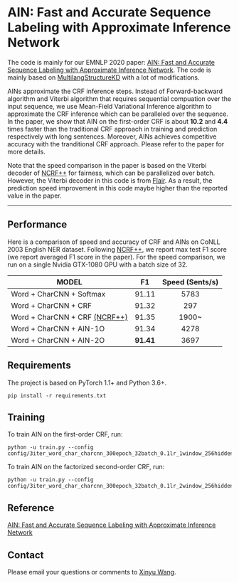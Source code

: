 
# AIN: Fast and Accurate Sequence Labeling with Approximate Inference Network

The code is mainly for our EMNLP 2020 paper: [AIN: Fast and Accurate Sequence Labeling with Approximate Inference Network](http://faculty.sist.shanghaitech.edu.cn/faculty/tukw/emnlp20ain.pdf).
The code is mainly based on [MultilangStructureKD](https://github.com/Alibaba-NLP/MultilangStructureKD) with a lot of modifications.

AINs approximate the CRF inference steps. Instead of Forward-backward algorithm and Viterbi algorithm that requires sequential compuation over the input sequence, we use Mean-Field Variational Inference algorithm to approximate the CRF inference which can be paralleled over the sequence. In the paper, we show that AIN on the first-order CRF is about **10.2** and **4.4** times faster than the traditional CRF approach in training and prediction respectively with long sentences. Moreover, AINs achieves competitive accuracy with the tranditional CRF approach. Please refer to the paper for more details. 

Note that the speed comparison in the paper is based on the Viterbi decoder of [NCRF++](https://github.com/jiesutd/NCRFpp) for fairness, which can be parallelized over batch. However, the Viterbi decoder in this code is from [Flair](https://github.com/flairNLP/flair). As a result, the prediction speed improvement in this code maybe higher than the reported value in the paper. 

---

## Performance

Here is a comparison of speed and accuracy of CRF and AINs on CoNLL 2003 English NER dataset. Following [NCRF++](https://github.com/jiesutd/NCRFpp), we report max test F1 score (we report averaged F1 score in the paper). For the speed comparison, we run on a single Nvidia GTX-1080 GPU with a batch size of 32.

| MODEL          |  F1    | Speed (Sents/s) |
| ------------- | :---: | :---: |
| Word + CharCNN + Softmax | 91.11 | 5783 |
| Word + CharCNN + CRF | 91.32 | 297 |
| Word + CharCNN + CRF [(NCRF++)](https://github.com/jiesutd/NCRFpp) | 91.35 | 1900~ |
| Word + CharCNN + AIN-1O | 91.34 | 4278 |
| Word + CharCNN + AIN-2O | **91.41** | 3697 |

## Requirements

The project is based on PyTorch 1.1+ and Python 3.6+. 

```
pip install -r requirements.txt
```

## Training
To train AIN on the first-order CRF, run:
```
python -u train.py --config config/3iter_word_char_charcnn_300epoch_32batch_0.1lr_1window_256hidden_en_lample_monolingual_mfvi_sentloss_10patience_baseline_fast_2nd_startend_sentbatch_norelearn_nodev_ner35.yaml
```

To train AIN on the factorized second-order CRF, run:
```
python -u train.py --config config/3iter_word_char_charcnn_300epoch_32batch_0.1lr_2window_256hidden_en_lample_monolingual_mfvi_sentloss_10patience_baseline_fast_2nd_startend_sentbatch_norelearn_nodev_ner35.yaml
```

## Reference

[AIN: Fast and Accurate Sequence Labeling with Approximate Inference Network](http://faculty.sist.shanghaitech.edu.cn/faculty/tukw/emnlp20ain.pdf)


## Contact 

Please email your questions or comments to [Xinyu Wang](http://wangxinyu0922.github.io/).

